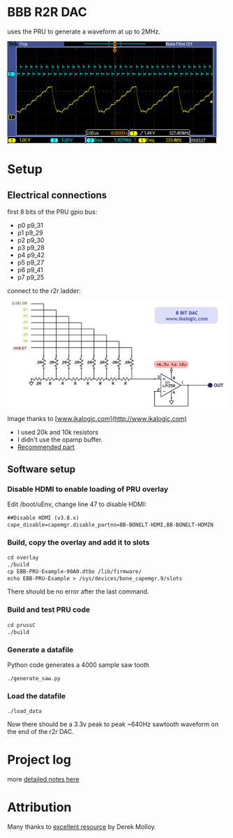 # BBB R2R DAC

uses the PRU to generate a waveform at up to 2MHz.

![scope screenshot](r2rDAC.png)

# Setup

## Electrical connections

first 8 bits of the PRU gpio bus:

* p0 p9_31
* p1 p9_29
* p2 p9_30
* p3 p9_28
* p4 p9_42
* p5 p9_27
* p6 p9_41
* p7 p9_25

connect to the r2r ladder:

![r2r dac](8bitdac.jpg)

Image thanks to [www.ikalogic.com](http://www.ikalogic.com)

* I used 20k and 10k resistors
* I didn't use the opamp buffer.
* [Recommended part](http://uk.farnell.com/bourns/4310r-101-103lf/resistor-network-10kr/dp/1612538)

## Software setup

### Disable HDMI to enable loading of PRU overlay

Edit /boot/uEnv, change line 47 to disable HDMI:

    ##Disable HDMI (v3.8.x)
    cape_disable=capemgr.disable_partno=BB-BONELT-HDMI,BB-BONELT-HDMIN

### Build, copy the overlay and add it to slots

    cd overlay
    ./build
    cp EBB-PRU-Example-00A0.dtbo /lib/firmware/
    echo EBB-PRU-Example > /sys/devices/bone_capemgr.9/slots 

There should be no error after the last command.

### Build and test PRU code

    cd prussC
    ./build

### Generate a datafile

Python code generates a 4000 sample saw tooth

    ./generate_saw.py

### Load the datafile

    ./load_data

Now there should be a 3.3v peak to peak ~640Hz sawtooth waveform on the end of the r2r DAC.

# Project log

more [detailed notes here](log.md)

# Attribution

Many thanks to [excellent resource](http://www.exploringbeaglebone.com/) by
Derek Molloy.


